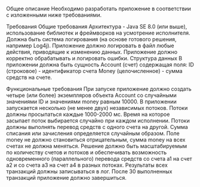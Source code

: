 Общее описание
  Необходимо разработать приложение в соответствии с изложенными ниже требованиями.

Требования
Общие требования
  Архитектура - Java SE 8.0 (или выше), использование библиотек и фреймворков на усмотрение исполнителя.
  Должна быть система логирования (на основе готового решения, например Log4j). Приложение должно логировать в файл любые действия, приводящие к изменению данных. Приложение должно корректно обрабатывать и логировать ошибки.
Структура данных
  В приложении должна быть сущность Account (счет) содержащая поля:
    ID (строковое) - идентификатор счета
    Money (целочисленное) - сумма средств на счете.
    
Функциональные требования
  При запуске приложение должно создать четыре (или более) экземпляров объекта Account со случайными значениями ID и значениями money равным 10000.
  В приложении запускается несколько (не менее двух) независимых потоков. Потоки должны просыпаться каждые 1000-2000 мс. Время на которое засыпает поток выбирается случайно при каждом исполнении.
  Потоки должны выполнять перевод средств с одного счета на другой. Сумма списания или зачисления определяется случайным образом. Поле money не должно становиться отрицательным, сумма money на всех счетах не должна меняться.
  Решение должно быть масштабируемым по количеству счетов и потоков и обеспечивать возможность одновременного (параллельного) перевода средств со счета a1 на счет a2 и со счета a3 на счет а4 в разных потоках.
  Результаты всех транзакций должны записываться в лог.
  После 30 выполненных транзакций приложение должно завершиться.

